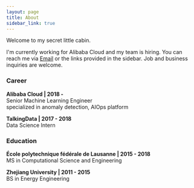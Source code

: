 ```yaml
---
layout: page
title: About
sidebar_link: true
---
```


Welcome to my secret little cabin.

I'm currently working for Alibaba Cloud and my team is hiring. You can reach me via [Email](mailto:mcjxgu@163.com) or the links provided in the sidebar. Job and business inquiries are welcome.

### Career

**Alibaba Cloud \| 2018 -**<br>
Senior Machine Learning Engineer<br>
specialized in anomaly detection, AIOps platform

**TalkingData \| 2017 - 2018**<br>
Data Science Intern

### Education

**École polytechnique fédérale de Lausanne \| 2015 - 2018**<br>
MS in Computational Science and Engineering

**Zhejiang University \| 2011 - 2015**<br>
BS in Energy Engineering
